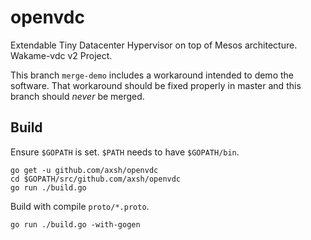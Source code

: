 # openvdc
Extendable Tiny Datacenter Hypervisor on top of Mesos architecture. Wakame-vdc v2 Project.

This branch `merge-demo` includes a workaround intended to demo the software. That workaround should be fixed properly in master and this branch should *never* be merged.

## Build

Ensure ``$GOPATH`` is set. ``$PATH`` needs to have ``$GOPATH/bin``.

```
go get -u github.com/axsh/openvdc
cd $GOPATH/src/github.com/axsh/openvdc
go run ./build.go
```

Build with compile ``proto/*.proto``.

```
go run ./build.go -with-gogen
```
